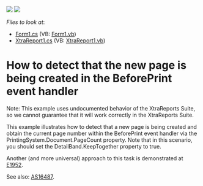 <!-- default badges list -->
[![](https://img.shields.io/badge/Open_in_DevExpress_Support_Center-FF7200?style=flat-square&logo=DevExpress&logoColor=white)](https://supportcenter.devexpress.com/ticket/details/E1915)
[![](https://img.shields.io/badge/📖_How_to_use_DevExpress_Examples-e9f6fc?style=flat-square)](https://docs.devexpress.com/GeneralInformation/403183)
<!-- default badges end -->
<!-- default file list -->
*Files to look at*:

* [Form1.cs](./CS/NewPageStarted/Form1.cs) (VB: [Form1.vb](./VB/NewPageStarted/Form1.vb))
* [XtraReport1.cs](./CS/NewPageStarted/XtraReport1.cs) (VB: [XtraReport1.vb](./VB/NewPageStarted/XtraReport1.vb))
<!-- default file list end -->
# How to detect that the new page is being created in the BeforePrint event handler


<p>Note: This example uses undocumented behavior of the XtraReports Suite, so we cannot guarantee that it will work correctly in the XtraReports Suite.</p><p>This example illustrates how to detect that a new page is being created and obtain the current page number within the BeforePrint event handler via the PrintingSystem.Document.PageCount property. Note that in this scenario, you should set the DetailBand.KeepTogether property to true.</p><p>Another (and more universal) approach to this task is demonstrated at <a href="https://www.devexpress.com/Support/Center/p/E1952">E1952</a>.</p><p>See also: <a href="https://www.devexpress.com/Support/Center/p/AS16487">AS16487</a>.</p>

<br/>


